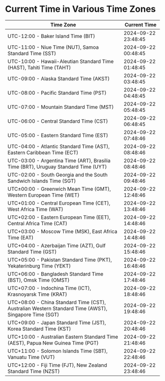 # Current Time in Various Time Zones

| Time Zone | Current Time |
|-----------|--------------|
| UTC-12:00 - Baker Island Time (BIT) | 2024-09-22 23:48:45 |
| UTC-11:00 - Niue Time (NUT), Samoa Standard Time (SST) | 2024-09-22 00:48:45 |
| UTC-10:00 - Hawaii-Aleutian Standard Time (HAST), Tahiti Time (TAHT) | 2024-09-22 01:48:45 |
| UTC-09:00 - Alaska Standard Time (AKST) | 2024-09-22 03:48:45 |
| UTC-08:00 - Pacific Standard Time (PST) | 2024-09-22 04:48:45 |
| UTC-07:00 - Mountain Standard Time (MST) | 2024-09-22 05:48:45 |
| UTC-06:00 - Central Standard Time (CST) | 2024-09-22 06:48:45 |
| UTC-05:00 - Eastern Standard Time (EST) | 2024-09-22 07:48:46 |
| UTC-04:00 - Atlantic Standard Time (AST), Eastern Caribbean Time (ECT) | 2024-09-22 08:48:46 |
| UTC-03:00 - Argentina Time (ART), Brasília Time (BRT), Uruguay Standard Time (UYT) | 2024-09-22 08:48:46 |
| UTC-02:00 - South Georgia and the South Sandwich Islands Time (SGT) | 2024-09-22 09:48:46 |
| UTC±00:00 - Greenwich Mean Time (GMT), Western European Time (WET) | 2024-09-22 12:48:46 |
| UTC+01:00 - Central European Time (CET), West Africa Time (WAT) | 2024-09-22 13:48:46 |
| UTC+02:00 - Eastern European Time (EET), Central Africa Time (CAT) | 2024-09-22 14:48:46 |
| UTC+03:00 - Moscow Time (MSK), East Africa Time (EAT) | 2024-09-22 14:48:46 |
| UTC+04:00 - Azerbaijan Time (AZT), Gulf Standard Time (GST) | 2024-09-22 15:48:46 |
| UTC+05:00 - Pakistan Standard Time (PKT), Yekaterinburg Time (YEKT) | 2024-09-22 16:48:46 |
| UTC+06:00 - Bangladesh Standard Time (BST), Omsk Time (OMST) | 2024-09-22 17:48:46 |
| UTC+07:00 - Indochina Time (ICT), Krasnoyarsk Time (KRAT) | 2024-09-22 18:48:46 |
| UTC+08:00 - China Standard Time (CST), Australian Western Standard Time (AWST), Singapore Time (SGT) | 2024-09-22 19:48:46 |
| UTC+09:00 - Japan Standard Time (JST), Korea Standard Time (KST) | 2024-09-22 20:48:46 |
| UTC+10:00 - Australian Eastern Standard Time (AEST), Papua New Guinea Time (PGT) | 2024-09-22 21:48:46 |
| UTC+11:00 - Solomon Islands Time (SBT), Vanuatu Time (VUT) | 2024-09-22 22:48:46 |
| UTC+12:00 - Fiji Time (FJT), New Zealand Standard Time (NZST) | 2024-09-22 23:48:46 |
